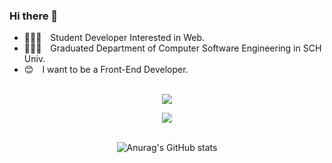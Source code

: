 ### Hi there 👋

- 👩🏻‍💻&emsp;Student Developer Interested in Web.
- 👩🏻‍🎓&emsp;Graduated Department of Computer Software Engineering in SCH Univ.
- 😊&emsp;I want to be a Front-End Developer.<br><br>
<div align="center">
 
 <a href="mailto:dahae68@gmail.com"><img src="https://img.shields.io/badge/Gmail-d14836?style=flat-square&logo=Gmail&logoColor=white&link=viliketh1s98@naver.com"/></a>

 <a href="https://velog.io/@dahye-program" target="_blank"><img src="https://img.shields.io/badge/Velog-03C75A?style=flat-square&logo=Vimeo&logoColor=white"/></a>
<br><br>

![Anurag's GitHub stats](https://github-readme-stats.vercel.app/api?username=dahye-program&show_icons=true&theme=solarized-light)
 </div>
